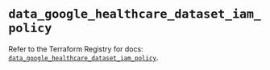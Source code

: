 # `data_google_healthcare_dataset_iam_policy`

Refer to the Terraform Registry for docs: [`data_google_healthcare_dataset_iam_policy`](https://registry.terraform.io/providers/hashicorp/google-beta/5.41.0/docs/data-sources/google_healthcare_dataset_iam_policy).
